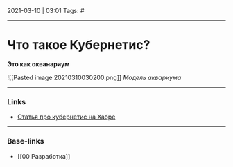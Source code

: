 2021-03-10 | 03:01
Tags: #
___

# Что такое Кубернетис?
**Это как океанариум**

![[Pasted image 20210310030200.png]] 
*Модель аквариума*


___
### Links
- [Статья про кубернетис на Хабре ](https://habr.com/ru/company/flant/blog/544306/)

___
### Base-links
- [[00 Разработка]]
